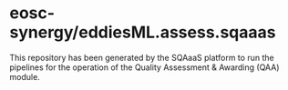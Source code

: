 <!--
SPDX-FileCopyrightText: Copyright contributors to the Software Quality Assurance as a Service (SQAaaS) project <sqaaas@ibergrid.eu>

SPDX-License-Identifier: GPL-3.0-only
-->

# eosc-synergy/eddiesML.assess.sqaaas
This repository has been generated by the SQAaaS platform to run the pipelines
for the operation of the
Quality Assessment & Awarding (QAA)
module.